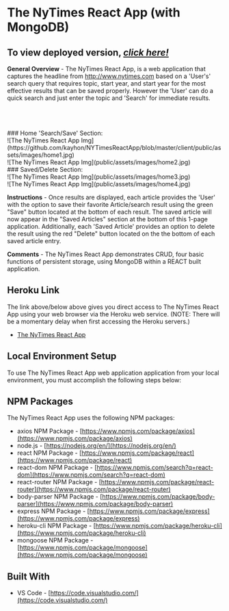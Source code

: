 <!-- # NYT-React-Mongo -->

<!-- <p align="center">
<a href="https://uncbc-nytreact.herokuapp.com/" target="_blank"><img src=https://github.com/Grggrtgrgck/NYT-React-Search/blob/master/client/src/image/NYT_Scrape_Search_React_Header.png?raw=true" alt="Prject logo"/></a>
</p> -->

# The NyTimes React App (with MongoDB)

## To view deployed version, _**[click here!](https://notyetmayne_65.herokuapp.com/)**_


**General Overview** - The NyTimes React App, is a web application that captures the headline from http://www.nytimes.com based on a 'User's' search query that requires topic, start year, and start year for the most effective results that can be saved properly. However the 'User' can do a quick search and just enter the topic and 'Search' for immediate results. 

<br>
<br>
<br>
### Home 'Search/Save' Section:<br>
![The NyTimes React App Img](https://github.com/kayhon/NYTimesReactApp/blob/master/client/public/assets/images/home1.jpg)
<br>
![The NyTimes React App Img](public/assets/images/home2.jpg)
<br>
### Saved/Delete Section:<br>
![The NyTimes React App Img](public/assets/images/home3.jpg)
<br>
![The NyTimes React App Img](public/assets/images/home4.jpg)
<br>

**Instructions** - Once results are displayed, each article provides the 'User' with the option to save their favorite Article/search result using the green "Save" button located at the bottom of each result. The saved article will now appear in the "Saved Articles" section at the bottom of this 1-page application. Additionally, each 'Saved Article' provides an option to delete the result using the red "Delete" button located on the the bottom of each saved article entry.

**Comments** - The NyTimes React App demonstrates CRUD, four basic functions of persistent storage, using MongoDB within a REACT built application. 

## Heroku Link
The link above/below above gives you direct access to The NyTimes React App using your web browser via the Heroku web service. (NOTE: There will be a momentary delay when first accessing the Heroku servers.)

* [The NyTimes React App](https://rch.herokuapp.com/)

## Local Environment Setup
To use The NyTimes React App web application application from your local environment, you must accomplish the following steps below:

<!-- <table>
  <tr>
    <th colspan="3">Terminal Bash Steps</th>
  </tr>
  <tr>
    <td align="center" style="width: 75px;">Step #</td>
    <td align="center" style="width: 330px;">Description</td>
    <td  align="center" >Terminal Bash Command</td>
  </tr>
  <tr>
    <td align="center">01</td>
    <td colspan="2">Ensure Node, required NPM Packages, and MongoDB are all installed on your local machine</td>
  </tr>
  <tr>
    <td align="center">02</td>
    <td>Clone this repo</td>
    <td>git clone https://<i></i>github.com/NYTReactSearch.git</td>
  </tr>
  <tr>
    <td align="center">03</td>
    <td>Install required NPM packages</td>
    <td>npm i</td>
  </tr>
  <tr>
    <td align="center">04</td>
    <td>Change directory to the cloned repo folder</td>
    <td>cd NYTReactSearch</td>
  </tr>
  <tr>
    <td align="center">05</td>
    <td>Start MonoDB server</td>
    <td>monod</td>
  </tr>
  <tr>
    <td align="center">06</td>
    <td>Start the application server</td>
    <td>npm start</td>
  </tr>
  </table> -->

## NPM Packages
The NyTimes React App uses the following NPM packages:
- axios NPM Package - [https://www.npmjs.com/package/axios](https://www.npmjs.com/package/axios)
- node.js - [https://nodejs.org/en/](https://nodejs.org/en/)
- react NPM Package - [https://www.npmjs.com/package/react](https://www.npmjs.com/package/react)
- react-dom NPM Package - [https://www.npmjs.com/search?q=react-dom](https://www.npmjs.com/search?q=react-dom)
- react-router NPM Package - [https://www.npmjs.com/package/react-router](https://www.npmjs.com/package/react-router)
- body-parser NPM Package - [https://www.npmjs.com/package/body-parser](https://www.npmjs.com/package/body-parser)
- express NPM Package - [https://www.npmjs.com/package/express](https://www.npmjs.com/package/express)
- heroku-cli NPM Package - [https://www.npmjs.com/package/heroku-cli](https://www.npmjs.com/package/heroku-cli)
- mongoose NPM Package - [https://www.npmjs.com/package/mongoose](https://www.npmjs.com/package/mongoose)


## Built With

* VS Code - [https://code.visualstudio.com/](https://code.visualstudio.com/)
<!-- * Git Tools - [https://git-scm.com/download](https://git-scm.com/download)
* Live Markdown Editor - [https://jbt.github.io/markdown-editor/](https://jbt.github.io/markdown-editor/)
* Adobe Photoshop - [https://www.adobe.com/products/photoshop.html](https://www.adobe.com/products/photoshop.html)
* Adobe Illustrator - [https://www.adobe.com/products/illustrator.html](https://www.adobe.com/products/illustrator.html) -->

